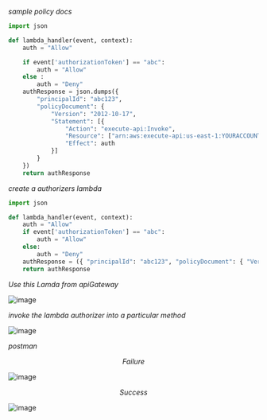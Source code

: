 
_sample policy docs_

```py
import json

def lambda_handler(event, context):
	auth = "Allow"

	if event['authorizationToken'] == "abc":
		auth = "Allow"
	else :
		auth = "Deny"
	authResponse = json.dumps({
		"principalId": "abc123",
		"policyDocument": {
			"Version": "2012-10-17",
			"Statement": [{
				"Action": "execute-api:Invoke",
				"Resource": ["arn:aws:execute-api:us-east-1:YOURACCOUNTNUMBER:2ogoj2ul12/test/GET/customers"],
				"Effect": auth
			}]
		}
	})
	return authResponse
```

_create a authorizers lambda_

```py
import json

def lambda_handler(event, context):
    auth = "Allow"
    if event['authorizationToken'] == "abc":
        auth = "Allow"
    else:
        auth = "Deny"
    authResponse = ({ "principalId": "abc123", "policyDocument": { "Version": "2012-10-17", "Statement": [{"Action": "execute-api:Invoke", "Resource": ["arn:aws:execute-api:ap-southeast-1:676487226531:1amc9gsy2g/prod/POST/presignedpreurl", "arn:aws:execute-api:ap-southeast-1:676487226531:1amc9gsy2g/prod/POST/presignedpost"], "Effect": auth}] }})
    return authResponse
```

_Use this Lamda from apiGateway_

![image](https://user-images.githubusercontent.com/57703276/204745229-804ed2c0-434a-4147-ba61-1bc2a9a033d9.png)

_invoke the lambda authorizer into a particular method_

![image](https://user-images.githubusercontent.com/57703276/204745521-7ec964f5-33f1-4d94-98e3-9f6d121642cf.png)

_postman_

$$ Failure $$

![image](https://user-images.githubusercontent.com/57703276/204745909-531977b0-4fe4-43c9-a41d-62efcf556c93.png)


$$ Success $$

![image](https://user-images.githubusercontent.com/57703276/204746316-f5b9b4a3-56a4-4865-a0b5-4ca73bfc2f3e.png)
